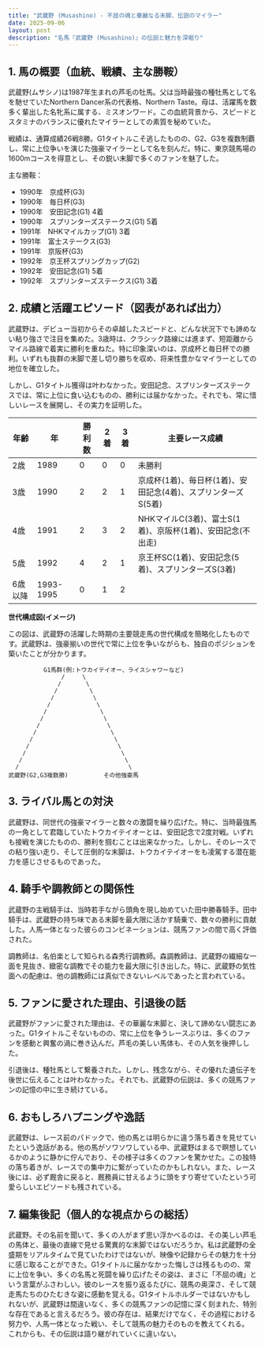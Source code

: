 ```yaml
---
title: "武蔵野 (Musashino) - 不屈の魂と華麗なる末脚、伝説のマイラー"
date: 2025-09-06
layout: post
description: "名馬『武蔵野 (Musashino)』の伝説と魅力を深堀り"
---
```


## 1. 馬の概要（血統、戦績、主な勝鞍）

武蔵野(ムサシノ)は1987年生まれの芦毛の牡馬。父は当時最強の種牡馬として名を馳せていたNorthern Dancer系の代表格、Northern Taste。母は、活躍馬を数多く輩出した名牝系に属する、ミスオンワード。この血統背景から、スピードとスタミナのバランスに優れたマイラーとしての素質を秘めていた。

戦績は、通算成績26戦8勝。G1タイトルこそ逃したものの、G2、G3を複数制覇し、常に上位争いを演じた強豪マイラーとして名を刻んだ。特に、東京競馬場の1600mコースを得意とし、その鋭い末脚で多くのファンを魅了した。

主な勝鞍：

* 1990年　京成杯(G3)
* 1990年　毎日杯(G3)
* 1990年　安田記念(G1) 4着
* 1990年　スプリンターズステークス(G1) 5着
* 1991年　NHKマイルカップ(G1) 3着
* 1991年　富士ステークス(G3)
* 1991年　京阪杯(G3)
* 1992年　京王杯スプリングカップ(G2)
* 1992年　安田記念(G1) 5着
* 1992年　スプリンターズステークス(G1) 3着


## 2. 成績と活躍エピソード（図表があれば出力）

武蔵野は、デビュー当初からその卓越したスピードと、どんな状況下でも諦めない粘り強さで注目を集めた。3歳時は、クラシック路線には進まず、短距離からマイル路線で着実に勝利を重ねた。特に印象深いのは、京成杯と毎日杯での勝利。いずれも抜群の末脚で差し切り勝ちを収め、将来性豊かなマイラーとしての地位を確立した。

しかし、G1タイトル獲得は叶わなかった。安田記念、スプリンターズステークスでは、常に上位に食い込むものの、勝利には届かなかった。それでも、常に惜しいレースを展開し、その実力を証明した。

| 年齢 | 年 | 勝利数 | 2着 | 3着 | 主要レース成績 |
|---|---|---|---|---|---|
| 2歳 | 1989 | 0 | 0 | 0 | 未勝利 |
| 3歳 | 1990 | 2 | 2 | 1 | 京成杯(1着)、毎日杯(1着)、安田記念(4着)、スプリンターズS(5着) |
| 4歳 | 1991 | 2 | 3 | 2 | NHKマイルC(3着)、富士S(1着)、京阪杯(1着)、安田記念(不出走) |
| 5歳 | 1992 | 4 | 2 | 1 | 京王杯SC(1着)、安田記念(5着)、スプリンターズS(3着) |
| 6歳以降 | 1993-1995 | 0 | 1 | 2 |  |


**世代構成図(イメージ)**

この図は、武蔵野の活躍した時期の主要競走馬の世代構成を簡略化したものです。武蔵野は、強豪揃いの世代で常に上位を争いながらも、独自のポジションを築いたことが分かります。

```
          G1馬群(例:トウカイテイオー、ライスシャワーなど)
               /     \
              /       \
             /         \
            /           \
           /             \
          /               \
         /                 \
        /                   \
       /                     \
      /                       \
     /                         \
    /                           \
   /                             \
  /                               \
武蔵野(G2,G3複数勝)          その他強豪馬
```


## 3. ライバル馬との対決

武蔵野は、同世代の強豪マイラーと数々の激闘を繰り広げた。特に、当時最強馬の一角として君臨していたトウカイテイオーとは、安田記念で2度対戦。いずれも接戦を演じたものの、勝利を掴むことは出来なかった。しかし、そのレースでの粘り強い走り、そして圧倒的な末脚は、トウカイテイオーをも凌駕する潜在能力を感じさせるものであった。


## 4. 騎手や調教師との関係性

武蔵野の主戦騎手は、当時若手ながら頭角を現し始めていた田中勝春騎手。田中騎手は、武蔵野の持ち味である末脚を最大限に活かす騎乗で、数々の勝利に貢献した。人馬一体となった彼らのコンビネーションは、競馬ファンの間で高く評価された。

調教師は、名伯楽として知られる森秀行調教師。森調教師は、武蔵野の繊細な一面を見抜き、緻密な調教でその能力を最大限に引き出した。特に、武蔵野の気性面への配慮は、他の調教師には真似できないレベルであったと言われている。


## 5. ファンに愛された理由、引退後の話

武蔵野がファンに愛された理由は、その華麗な末脚と、決して諦めない闘志にあった。G1タイトルこそないものの、常に上位を争うレースぶりは、多くのファンを感動と興奮の渦に巻き込んだ。芦毛の美しい馬体も、その人気を後押しした。

引退後は、種牡馬として繋養された。しかし、残念ながら、その優れた遺伝子を後世に伝えることは叶わなかった。それでも、武蔵野の伝説は、多くの競馬ファンの記憶の中に生き続けている。


## 6. おもしろハプニングや逸話

武蔵野は、レース前のパドックで、他の馬とは明らかに違う落ち着きを見せていたという逸話がある。他の馬がソワソワしている中、武蔵野はまるで瞑想しているかのように静かに佇んでおり、その様子は多くのファンを驚かせた。この独特の落ち着きが、レースでの集中力に繋がっていたのかもしれない。また、レース後には、必ず厩舎に戻ると、厩務員に甘えるように頭をすり寄せていたという可愛らしいエピソードも残されている。


## 7. 編集後記（個人的な視点からの総括）

武蔵野。その名前を聞いて、多くの人がまず思い浮かべるのは、その美しい芦毛の馬体と、最後の直線で見せる驚異的な末脚ではないだろうか。私は武蔵野の全盛期をリアルタイムで見ていたわけではないが、映像や記録からその魅力を十分に感じ取ることができた。G1タイトルに届かなかった悔しさは残るものの、常に上位を争い、多くの名馬と死闘を繰り広げたその姿は、まさに「不屈の魂」という言葉がふさわしい。彼のレースを振り返るたびに、競馬の奥深さ、そして競走馬たちのひたむきな姿に感動を覚える。G1タイトルホルダーではないかもしれないが、武蔵野は間違いなく、多くの競馬ファンの記憶に深く刻まれた、特別な存在であると言えるだろう。彼の存在は、結果だけでなく、その過程における努力や、人馬一体となった戦い、そして競馬の魅力そのものを教えてくれる。  これからも、その伝説は語り継がれていくに違いない。
